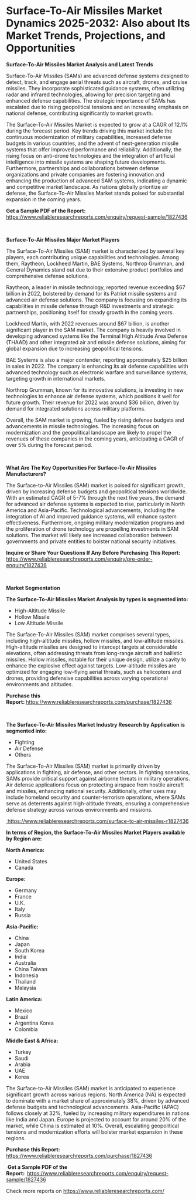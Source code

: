 <p><h1>Surface-To-Air Missiles Market Dynamics 2025-2032: Also about Its Market Trends, Projections, and Opportunities</h1></p><p><strong>Surface-To-Air Missiles Market Analysis and Latest Trends</strong></p>
<p><p>Surface-To-Air Missiles (SAMs) are advanced defense systems designed to detect, track, and engage aerial threats such as aircraft, drones, and cruise missiles. They incorporate sophisticated guidance systems, often utilizing radar and infrared technologies, allowing for precision targeting and enhanced defense capabilities. The strategic importance of SAMs has escalated due to rising geopolitical tensions and an increasing emphasis on national defense, contributing significantly to market growth.</p><p>The Surface-To-Air Missiles Market is expected to grow at a CAGR of 12.1% during the forecast period. Key trends driving this market include the continuous modernization of military capabilities, increased defense budgets in various countries, and the advent of next-generation missile systems that offer improved performance and reliability. Additionally, the rising focus on anti-drone technologies and the integration of artificial intelligence into missile systems are shaping future developments. Furthermore, partnerships and collaborations between defense organizations and private companies are fostering innovation and enhancing the production of advanced SAM systems, indicating a dynamic and competitive market landscape. As nations globally prioritize air defense, the Surface-To-Air Missiles Market stands poised for substantial expansion in the coming years.</p></p>
<p><strong>Get a Sample PDF of the Report:&nbsp;</strong> <a href="https://www.reliableresearchreports.com/enquiry/request-sample/1827436?utm_campaign=2098&utm_medium=2&utm_source=Github&utm_content=ia&utm_term=28022025&utm_id=surface-to-air-missiles">https://www.reliableresearchreports.com/enquiry/request-sample/1827436</a></p>
<p>&nbsp;</p>
<p><strong>Surface-To-Air Missiles Major Market Players</strong></p>
<p><p>The Surface-To-Air Missiles (SAM) market is characterized by several key players, each contributing unique capabilities and technologies. Among them, Raytheon, Lockheed Martin, BAE Systems, Northrop Grumman, and General Dynamics stand out due to their extensive product portfolios and comprehensive defense solutions.</p><p>Raytheon, a leader in missile technology, reported revenue exceeding $67 billion in 2022, bolstered by demand for its Patriot missile systems and advanced air defense solutions. The company is focusing on expanding its capabilities in missile defense through R&D investments and strategic partnerships, positioning itself for steady growth in the coming years.</p><p>Lockheed Martin, with 2022 revenues around $67 billion, is another significant player in the SAM market. The company is heavily involved in developing advanced systems like the Terminal High Altitude Area Defense (THAAD) and other integrated air and missile defense solutions, aiming for global expansion due to increasing geopolitical tensions.</p><p>BAE Systems is also a major contender, reporting approximately $25 billion in sales in 2022. The company is enhancing its air defense capabilities with advanced technology such as electronic warfare and surveillance systems, targeting growth in international markets.</p><p>Northrop Grumman, known for its innovative solutions, is investing in new technologies to enhance air defense systems, which positions it well for future growth. Their revenue for 2022 was around $36 billion, driven by demand for integrated solutions across military platforms.</p><p>Overall, the SAM market is growing, fueled by rising defense budgets and advancements in missile technologies. The increasing focus on modernization and the geopolitical landscape are likely to propel the revenues of these companies in the coming years, anticipating a CAGR of over 5% during the forecast period.</p></p>
<p>&nbsp;</p>
<p><strong>What Are The Key Opportunities For Surface-To-Air Missiles Manufacturers?</strong></p>
<p><p>The Surface-to-Air Missiles (SAM) market is poised for significant growth, driven by increasing defense budgets and geopolitical tensions worldwide. With an estimated CAGR of 5-7% through the next five years, the demand for advanced air defense systems is expected to rise, particularly in North America and Asia-Pacific. Technological advancements, including the integration of AI and improved guidance systems, will enhance system effectiveness. Furthermore, ongoing military modernization programs and the proliferation of drone technology are propelling investments in SAM solutions. The market will likely see increased collaboration between governments and private entities to bolster national security initiatives.</p></p>
<p><strong>Inquire or Share Your Questions If Any Before Purchasing This Report:</strong> <a href="https://www.reliableresearchreports.com/enquiry/pre-order-enquiry/1827436?utm_campaign=2098&utm_medium=2&utm_source=Github&utm_content=ia&utm_term=28022025&utm_id=surface-to-air-missiles">https://www.reliableresearchreports.com/enquiry/pre-order-enquiry/1827436</a></p>
<p>&nbsp;</p>
<p><strong>Market Segmentation</strong></p>
<p><strong>The Surface-To-Air Missiles Market Analysis by types is segmented into:</strong></p>
<p><ul><li>High-Altitude Missile</li><li>Hollow Missile</li><li>Low Altitude Missile</li></ul></p>
<p><p>The Surface-To-Air Missiles (SAM) market comprises several types, including high-altitude missiles, hollow missiles, and low-altitude missiles. High-altitude missiles are designed to intercept targets at considerable elevations, often addressing threats from long-range aircraft and ballistic missiles. Hollow missiles, notable for their unique design, utilize a cavity to enhance the explosive effect against targets. Low-altitude missiles are optimized for engaging low-flying aerial threats, such as helicopters and drones, providing defensive capabilities across varying operational environments and altitudes.</p></p>
<p><strong>Purchase this Report:&nbsp;</strong><a href="https://www.reliableresearchreports.com/purchase/1827436?utm_campaign=2098&utm_medium=2&utm_source=Github&utm_content=ia&utm_term=28022025&utm_id=surface-to-air-missiles">https://www.reliableresearchreports.com/purchase/1827436</a></p>
<p>&nbsp;</p>
<p><strong>The Surface-To-Air Missiles Market Industry Research by Application is segmented into:</strong></p>
<p><ul><li>Fighting</li><li>Air Defense</li><li>Others</li></ul></p>
<p><p>The Surface-To-Air Missiles (SAM) market is primarily driven by applications in fighting, air defense, and other sectors. In fighting scenarios, SAMs provide critical support against airborne threats in military operations. Air defense applications focus on protecting airspace from hostile aircraft and missiles, enhancing national security. Additionally, other uses may include homeland security and counter-terrorism operations, where SAMs serve as deterrents against high-altitude threats, ensuring a comprehensive defense strategy across various environments and missions.</p></p>
<p><a href="https://www.reliableresearchreports.com/surface-to-air-missiles-r1827436?utm_campaign=2098&utm_medium=2&utm_source=Github&utm_content=ia&utm_term=28022025&utm_id=surface-to-air-missiles">&nbsp;https://www.reliableresearchreports.com/surface-to-air-missiles-r1827436</a></p>
<p><strong>In terms of Region, the Surface-To-Air Missiles Market Players available by Region are:</strong></p>
<p>
    <p> <strong> North America: </strong>
        <ul>
            <li>United States</li>
            <li>Canada</li>
        </ul>
        </p> 
    <p> <strong> Europe: </strong>
        <ul>
            <li>Germany</li>
            <li>France</li>
            <li>U.K.</li>
            <li>Italy</li>
            <li>Russia</li>
        </ul>
        </p> 
    <p> <strong> Asia-Pacific: </strong>
        <ul>
            <li>China</li>
            <li>Japan</li>
            <li>South Korea</li>
            <li>India</li>
            <li>Australia</li>
            <li>China Taiwan</li>
            <li>Indonesia</li>
            <li>Thailand</li>
            <li>Malaysia</li>
        </ul>
        </p> 
    <p> <strong> Latin America: </strong>
        <ul>
            <li>Mexico</li>
            <li>Brazil</li>
            <li>Argentina Korea</li>
            <li>Colombia</li>
        </ul>
        </p> 
    <p> <strong> Middle East & Africa: </strong>
        <ul>
            <li>Turkey</li>
            <li>Saudi</li>
            <li>Arabia</li>
            <li>UAE</li>
            <li>Korea</li>
        </ul>
    </p>
    </p>
<p><p>The Surface-to-Air Missiles (SAM) market is anticipated to experience significant growth across various regions. North America (NA) is expected to dominate with a market share of approximately 38%, driven by advanced defense budgets and technological advancements. Asia-Pacific (APAC) follows closely at 32%, fueled by increasing military expenditures in nations like India and Japan. Europe is projected to account for around 20% of the market, while China is estimated at 10%. Overall, escalating geopolitical tensions and modernization efforts will bolster market expansion in these regions.</p></p>
<p><strong>Purchase this Report: </strong><a href="https://www.reliableresearchreports.com/purchase/1827436?utm_campaign=2098&utm_medium=2&utm_source=Github&utm_content=ia&utm_term=28022025&utm_id=surface-to-air-missiles">https://www.reliableresearchreports.com/purchase/1827436</a></p>
<p>&nbsp;<strong>Get a Sample PDF of the Report:&nbsp;&nbsp;</strong><a href="https://www.reliableresearchreports.com/enquiry/request-sample/1827436?utm_campaign=2098&utm_medium=2&utm_source=Github&utm_content=ia&utm_term=28022025&utm_id=surface-to-air-missiles">https://www.reliableresearchreports.com/enquiry/request-sample/1827436</a></p>
<p><strong></strong></p>
<p>Check more reports on <a href="https://www.reliableresearchreports.com/?utm_campaign=2098&utm_medium=2&utm_source=Github&utm_content=ia&utm_term=28022025&utm_id=surface-to-air-missiles">https://www.reliableresearchreports.com/</a></p>